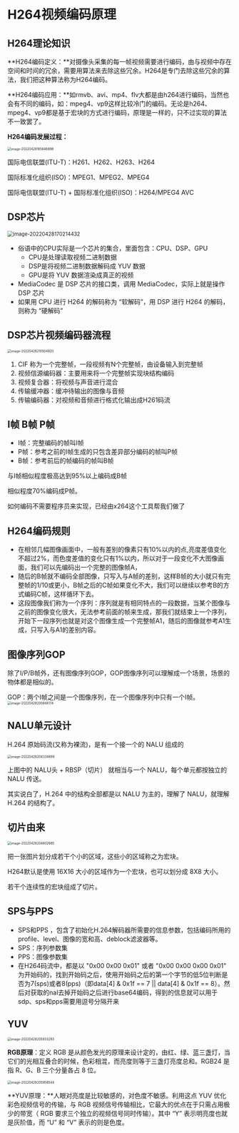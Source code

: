 # H264视频编码原理

## H264理论知识

**H264编码定义：**对摄像头采集的每一帧视频需要进行编码，由与视频中存在空间和时间的冗余，需要用算法来去除这些冗余。H264是专门去除这些冗余的算法，我们把这种算法称为H264编码。

**H264编码应用：**如rmvb、avi、mp4、flv大都是由h264进行编码，当然也会有不同的编码，如：mpeg4、vp9这样比较冷门的编码。无论是h264、mpeg4、vp9都是基于宏块的方式进行编码，原理是一样的，只不过实现的算法不一致罢了。

**H264编码发展过程：**

<img src="004_H264视频编码原理.assets/image-20220428165646898.png" alt="image-20220428165646898" style="zoom:50%;" />

国际电信联盟(ITU-T)：H261、H262、H263、H264

国际标准化组织(ISO)：MPEG1、MPEG2、MPEG4

国际电信联盟(ITU-T) + 国际标准化组织(ISO)：H264/MPEG4 AVC

## DSP芯片

<img src="004_H264视频编码原理.assets/image-20220428170214432.png" alt="image-20220428170214432" style="zoom:80%;" />

- 俗语中的CPU实际是一个芯片的集合，里面包含：CPU、DSP、GPU
  - CPU是处理读取视频二进制数据
  - DSP是将视频二进制数据解码成 YUV 数据
  - GPU是将 YUV 数据渲染成真正的视频
- MediaCodec 是 DSP 芯片的接口类，调用 MediaCodec，实际上就是操作 DSP 芯片
- 如果用 CPU 进行 H264 的解码称为 “软解码”，用 DSP 进行 H264 的解码，则称为 “硬解码”

## DSP芯片视频编码器流程

<img src="004_H264视频编码原理.assets/image-20220428210504920.png" alt="image-20220428210504920" style="zoom:50%;" />

1. CIF 称为一个完整帧，一段视频有N个完整帧，由设备输入到完整帧
2. 视频信源编码器：主要用来将一个完整帧实现块结构编码
3. 视频复合器：将视频与声音进行混合
4. 传输缓冲器：缓冲待输出的图像与音频
5. 传输编码器：对视频和音频进行格式化输出成H261码流

## I帧 B帧 P帧

- I帧：完整编码的帧叫I帧
- P帧：参考之前的I帧生成的只包含差异部分编码的帧叫P帧
- B帧：参考前后的帧编码的帧叫B帧

与I帧相似程度极高达到95%以上编码成B帧

相似程度70%编码成P帧。

如何编码不需要程序员来实现，已经由x264这个工具帮我们做了

## H264编码规则

- 在相邻几幅图像画面中，一般有差别的像素只有10%以内的点,亮度差值变化不超过2%，而色度差值的变化只有1%以内，所以对于一段变化不大图像画面，我们可以先编码出一个完整的图像帧A，
- 随后的B帧就不编码全部图像，只写入与A帧的差别，这样B帧的大小就只有完整帧的1/10或更小，B帧之后的C帧如果变化不大，我们可以继续以参考B的方式编码C帧，这样循环下去。
- 这段图像我们称为一个序列：序列就是有相同特点的一段数据，当某个图像与之前的图像变化很大，无法参考前面的帧来生成，那我们就结束上一个序列，开始下一段序列也就是对这个图像生成一个完整帧A1，随后的图像就参考A1生成，只写入与A1的差别内容。

## 图像序列GOP

除了I/P/B帧外，还有图像序列GOP，GOP图像序列可以理解成一个场景，场景的物体都是相似的。

GOP：两个I帧之间是一个图像序列，在一个图像序列中只有一个I帧。
<img src="004_H264视频编码原理.assets/image-20220428200848174.png" alt="image-20220428200848174" style="zoom:50%;" />

## NALU单元设计

H.264 原始码流(又称为裸流)，是有一个接一个的 NALU 组成的

<img src="004_H264视频编码原理.assets/image-20220428204334699.png" alt="image-20220428204334699" style="zoom:50%;" />

上图中的 NALU头 + RBSP（切片） 就相当与一个 NALU，每个单元都按独立的 NALU 传送。 

其实说白了，H.264 中的结构全部都是以 NALU 为主的，理解了 NALU，就理解 H.264 的结构了。

## 切片由来

<img src="004_H264视频编码原理.assets/image-20220428204802665.png" alt="image-20220428204802665" style="zoom:50%;" />

把一张图片划分成若干个小的区域，这些小的区域称之为宏块。

H264默认是使用 16X16 大小的区域作为一个宏块，也可以划分成 8X8 大小。

若干个连续性的宏块组成了切片。

## SPS与PPS

- SPS和PPS ，包含了初始化H.264解码器所需要的信息参数，包括编码所用的profile、level、图像的宽和高、deblock滤波器等。
- SPS：序列参数集
- PPS：图像参数集
- 在H264码流中，都是以 "0x00 0x00 0x01" 或者 "0x00 0x00 0x00 0x01" 为开始码的，找到开始码之后，使用开始码之后的第一个字节的低5位判断是否为7(sps)或者8(pps)（即data[4] & 0x1f == 7 || data[4] & 0x1f == 8）。然后对获取的nal去掉开始码之后进行base64编码，得到的信息就可以用于sdp、sps和pps需要用逗号分隔开来

## YUV

<img src="004_H264视频编码原理.assets/image-20220428205933293.png" alt="image-20220428205933293" style="zoom:50%;" />

**RGB原理**：定义 RGB 是从颜色发光的原理来设计定的，由红、绿、蓝三盏灯，当它们的光相互叠合的时候，色彩相混，而亮度则等于三盏灯亮度总和。RGB24 是指 R、G、B 三个分量各占 8 位。

<img src="004_H264视频编码原理.assets/image-20220428205958544.png" alt="image-20220428205958544" style="zoom:50%;" />

**YUV原理：**人眼对亮度是比较敏感的，对色度不敏感。利用这点 YUV 优化彩色视频信号的传输，与 RGB 视频信号传输相比，它最大的优点在于只需占用极少的带宽（ RGB 要求三个独立的视频信号同时传输）。其中 “Y” 表示明亮度也就是灰阶值，而 “U” 和 “V” 表示的则是色度。